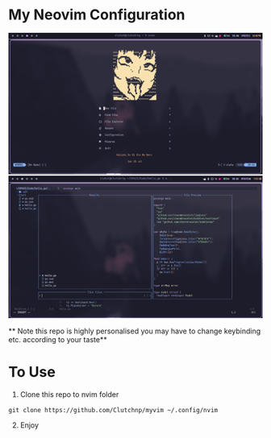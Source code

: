 # My Neovim Configuration

![Description](2024-07-20_15-36_1.png)
![Description](2024-07-17_11-51.png)

** Note this repo is highly personalised you may have to change keybinding etc. according to your taste**
# To Use 

1. Clone this repo to nvim folder
```
git clone https://github.com/Clutchnp/myvim ~/.config/nvim
```
2. Enjoy


